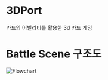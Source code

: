 # 3DPort
 카드의 어빌리티를 활용한 3d 카드 게임

# Battle Scene 구조도
![Flowchart](https://user-images.githubusercontent.com/66342017/231467730-b2aacffc-c29b-4d27-bd91-92abb35b1629.jpg)
